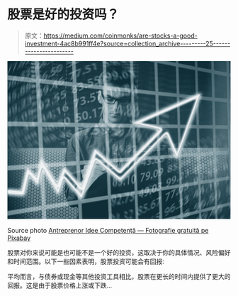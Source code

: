 # 股票是好的投资吗？

> 原文：<https://medium.com/coinmonks/are-stocks-a-good-investment-4ac8b991ff4e?source=collection_archive---------25----------------------->

![](img/b05aab19cfd8d3d866322c79ee4378f3.png)

Source photo [Antreprenor Idee Competență — Fotografie gratuită pe Pixabay](https://pixabay.com/ro/photos/antreprenor-idee-competen%c8%9b%c4%83-viziune-1340649/)

股票对你来说可能是也可能不是一个好的投资，这取决于你的具体情况、风险偏好和时间范围。以下一些因素表明，股票投资可能会有回报:

平均而言，与债券或现金等其他投资工具相比，股票在更长的时间内提供了更大的回报。这是由于股票价格上涨或下跌…